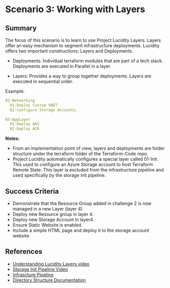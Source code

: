 # Scenario 3: Working with Layers

## Summary

The focus of this scenario is to learn to use Project Lucidity Layers. Layers offer an easy mechanism to segment infrastructure deployments. Lucidity offers two important constructions; Layers and Deployments.

* Deployments: Individual terraform modules that are part of a tech stack. Deployments are executed in Parallel in a layer.

* Layers: Provides a way to group together deployments. Layers are executed in sequential order.

Example:

```yaml
02-Networking
  01-Deploy Custom VNET
  02-Configure Storage Accounts.
  
03-AppLayer
  01-Deploy AKS
  02-Deploy ACR
```

**Notes:**

* From an implementation point of view, layers and deployments are folder structure under the terraform folder of the Terraform-Code repo.
* Project Lucidity automatically configures a special layer called 01-Init. This used to configure an Azure Storage account to host Terraform Remote State. This layer is excluded from the infrastructure pipeline and used specifically by the storage init pipeline.

## Success Criteria

* Demonstrate that the Resource Group added in challenge 2 is now managed in a new Layer (layer 4)
* Deploy new Resource group in layer 4.
* Deploy new Storage Account in layer4.
* Ensure Static Website is enabled.
* Include a simple HTML page and deploy it to the storage account website.

## References

* [Understanding Lucidity Layers video](https://msit.microsoftstream.com/video/c632a4ff-0400-b9eb-0154-f1eb39bceb8a?channelId=8855a1ff-0400-b9ec-aeb5-f1eb39bb3013)
* [Storage Init Pipeline Video](https://msit.microsoftstream.com/video/c632a4ff-0400-b9eb-0848-f1eb39bd1f3c?channelId=8855a1ff-0400-b9ec-aeb5-f1eb39bb3013)
* [Infrascture Pipeline](https://msit.microsoftstream.com/video/5d5ba1ff-0400-b9eb-40b9-f1eb39eee392?channelId=8855a1ff-0400-b9ec-aeb5-f1eb39bb3013)
* [Directory Structure Documentation](https://dev.azure.com/csedevops/terraform-template-public/_git/Terraform-Pipelines?path=%2Fdocs%2FDIRECTORY_STRUCTURE.md&_a=preview)